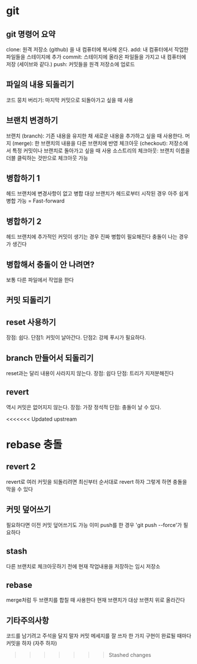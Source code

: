 # git

## git 명령어 요약

clone: 원격 저장소 (github) 을 내 컴퓨터에 복사해 온다.
add: 내 컴퓨터에서 작업한 파일들을 스테이지에 추가
commit: 스테이지에 올라온 파일들을 가지고 내 컴퓨터에 저장 (세이브와 같다.)
push: 커밋들을 원격 저장소에 업로드

## 파일의 내용 되돌리기

코드 뭉치 버리기: 마지막 커밋으로 되돌아가고 싶을 때 사용

## 브랜치 변경하기

브랜치 (branch): 기존 내용을 유지한 채 새로운 내용을 추가하고 싶을 때 사용한다.
머지 (merge): 한 브랜치의 내용을 다른 브랜치에 반영
체크아웃 (checkout): 저장소에서 특정 커밋이나 브랜치로 돌아가고 싶을 때 사용
소스트리의 체크아웃: 브랜치 이름을 더블 클릭하는 것만으로 체크아웃 가능

## 병합하기 1

헤드 브랜치에 변경사항이 없고 병합 대상 브랜치가 헤드로부터 시작된 경우 아주 쉽게 병합 가능 = Fast-forward

## 병합하기 2

헤드 브랜치에 추가적인 커밋이 생기는 경우 진짜 병합이 필요해진다
충돌이 나는 경우가 생긴다

## 병합해서 충돌이 안 나려면?

보통 다른 파일에서 작업을 한다

## 커밋 되돌리기

## reset 사용하기

장점: 쉽다.
단점1: 커밋이 날아간다.
단점2: 강제 푸시가 필요하다.

## branch 만들어서 되돌리기

reset과는 달리 내용이 사라지지 않는다.
장점: 쉽다
단점: 트리가 지저분해진다

## revert

역시 커밋은 없어지지 않는다.
장점: 가장 정석적
단점: 충돌이 날 수 있다.

<<<<<<< Updated upstream

rebase 충돌
=======
## revert 2

revert로 여러 커밋을 되돌리려면 최신부터 순서대로 revert 하자
그렇게 하면 충돌을 막을 수 있다

## 커밋 덮어쓰기

필요하다면 이전 커밋 덮어쓰기도 가능
이미 push를 한 경우 'git push --force'가 필요하다

## stash

다른 브랜치로 체크아웃하기 전에 현재 작업내용을 저장하는 임시 저장소

## rebase

merge처럼 두 브랜치를 합칠 때 사용한다
현재 브랜치가 대상 브랜치 위로 올라간다

## 기타주의사항

코드를 남기려고 주석을 달지 말자
커밋 메세지를 잘 쓰자
한 가지 구현이 완료될 때마다 커밋을 하자 (자주 하자)
>>>>>>> Stashed changes

